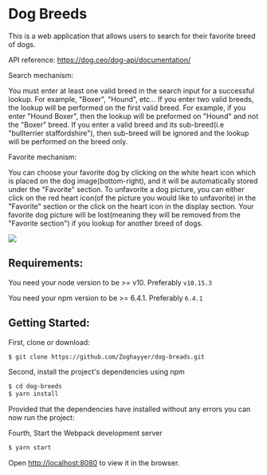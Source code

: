# Dog Breeds

This is a web application that allows users to search for their favorite breed of dogs.

API reference: https://dog.ceo/dog-api/documentation/

Search mechanism:

You must enter at least one valid breed in the search input for a successful lookup. For example, "Boxer", "Hound", etc...
If you enter two valid breeds, the lookup will be performed on the first valid breed. For example, if you enter "Hound Boxer", then the lookup will be preformed on "Hound" and not the "Boxer" breed.
If you enter a valid breed and its sub-breed(i.e "bullterrier staffordshire"), then sub-breed will be ignored and the lookup will be performed on the breed only.

Favorite mechanism:

You can choose your favorite dog by clicking on the white heart icon which is placed on the dog image(bottom-right), and it will be automatically stored under the "Favorite" section.
To unfavorite a dog picture, you can either click on the red heart icon(of the picture you would like to unfavorite) in the "Favorite" section or the click on the heart icon in the display section.
Your favorite dog picture will be lost(meaning they will be removed from the "Favorite section") if you lookup for another breed of dogs.

![](src/assets/icons/dog-breeds.png)

## Requirements:

You need your node version to be >= v10. Preferably `v10.15.3`

You need your npm version to be >= 6.4.1. Preferably `6.4.1`

## Getting Started:

First, clone or download:

```bash
$ git clone https://github.com/Zoghayyer/dog-breads.git
```
Second, install the project's dependencies using npm

```bash
$ cd dog-breeds
$ yarn install
```
Provided that the dependencies have installed without any errors you can now run the project:

Fourth, Start the Webpack development server
```bash
$ yarn start
```

Open [http://localhost:8080](http://localhost:8080) to view it in the browser.

